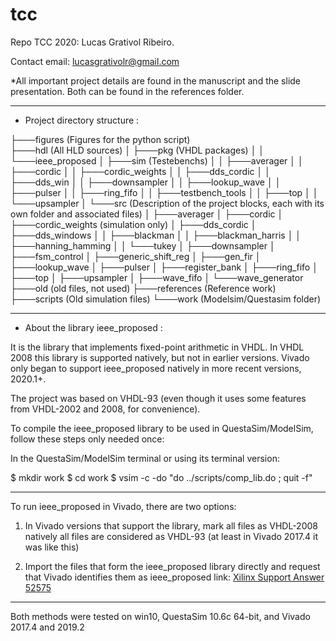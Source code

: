 # tcc
Repo TCC 2020: Lucas Grativol Ribeiro.

Contact email: lucasgrativolr@gmail.com

*All important project details are found in the manuscript and the slide presentation. Both can be found in the references folder.

--------------------------------------------------------------------------------------------------------------
* Project directory structure :

├───figures  (Figures for the python script)     
├───hdl      (All HLD sources)
│   ├───pkg (VHDL packages)
│   │   └───ieee_proposed
│   ├───sim (Testebenchs)
│   │   ├───averager
│   │   ├───cordic
│   │   ├───cordic_weights
│   │   ├───dds_cordic
│   │   ├───dds_win
│   │   ├───downsampler
│   │   ├───lookup_wave
│   │   ├───pulser
│   │   ├───ring_fifo
│   │   ├───testbench_tools
│   │   ├───top
│   │   └───upsampler
│   └───src (Description of the project blocks, each with its own folder and associated files)
│       ├───averager
│       ├───cordic
│       ├───cordic_weights (simulation only)
│       ├───dds_cordic
│       ├───dds_windows
│       │   ├───blackman
│       │   ├───blackman_harris
│       │   ├───hanning_hamming
│       │   └───tukey
│       ├───downsampler
│       ├───fsm_control
│       ├───generic_shift_reg
│       ├───gen_fir
│       ├───lookup_wave
│       ├───pulser
│       ├───register_bank
│       ├───ring_fifo
│       ├───top
│       ├───upsampler
│       ├───wave_fifo
│       └───wave_generator
├───old (old files, not used)
├───references (Reference work)
├───scripts (Old simulation files)
└───work (Modelsim/Questasim folder)

--------------------------------------------------------------------------------------------------------------

* About the library ieee_proposed :

It is the library that implements fixed-point arithmetic in VHDL. In VHDL 2008 this library is supported
natively, but not in earlier versions. Vivado only began to support ieee_proposed natively in more recent versions, 2020.1+.

The project was based on VHDL-93 (even though it uses some features from VHDL-2002 and 2008, for convenience).

To compile the ieee_proposed library to be used in QuestaSim/ModelSim, follow these steps
only needed once:

In the QuestaSim/ModelSim terminal or using its terminal version:

$ mkdir work
$ cd work
$ vsim -c -do "do ../scripts/comp_lib.do ; quit -f" 

--------------------------------------------------------------------------------------------------------------
To run ieee_proposed in Vivado, there are two options:

1) In Vivado versions that support the library, mark all files as VHDL-2008
natively all files are considered as VHDL-93 (at least in Vivado 2017.4 it was like this)

2) Import the files that form the ieee_proposed library directly and request
that Vivado identifies them as ieee_proposed link: [Xilinx Support Answer 52575](https://www.xilinx.com/support/answers/52575.html)

--------------------------------------------------------------------------------------------------------------

Both methods were tested on win10, QuestaSim 10.6c 64-bit, and Vivado 2017.4 and 2019.2
